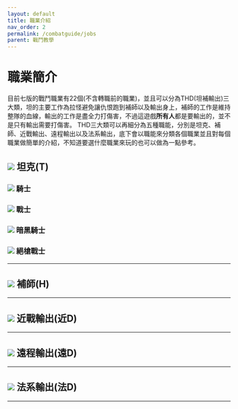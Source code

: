```yaml
---
layout: default
title: 職業介紹
nav_order: 2
permalink: /combatguide/jobs
parent: 戰鬥教學
---
```


# 職業簡介

目前七版的戰鬥職業有22個(不含轉職前的職業)，並且可以分為THD(坦補輸出)三大類，坦的主要工作為拉怪避免讓仇恨跑到補師以及輸出身上，補師的工作是維持整隊的血線，輸出的工作是盡全力打傷害，不過這遊戲**所有人**都是要輸出的，並不是只有輸出需要打傷害。
THD三大類可以再細分為五種職能，分別是坦克、補師、近戰輸出、遠程輸出以及法系輸出，底下會以職能來分類各個職業並且對每個職業做簡單的介紹，不知道要選什麼職業來玩的也可以做為一點參考。  

## <img src = "https://ffxiv.gamerescape.com/w/images/6/6b/Tank_Icon_1.png"> 坦克(T)  

### <img src = "https://ffxiv.gamerescape.com/w/images/7/74/Paladin_Icon_10.png"> 騎士  
### <img src = "https://ffxiv.gamerescape.com/w/images/6/68/Warrior_Icon_10.png"> 戰士  
### <img src = "https://ffxiv.gamerescape.com/w/images/e/e3/Dark_Knight_Icon_10.png"> 暗黑騎士  
### <img src = "https://ffxiv.gamerescape.com/w/images/8/87/Gunbreaker_Icon_10.png"> 絕槍戰士  


---

## <img src = "https://ffxiv.gamerescape.com/w/images/d/d6/Healer_Icon_1.png"> 補師(H) 



---

## <img src = "https://ffxiv.gamerescape.com/w/images/2/29/Melee_DPS_Icon_1.png"> 近戰輸出(近D)  


---

## <img src = "https://ffxiv.gamerescape.com/w/images/3/3d/Physical_Ranged_DPS_Icon_1.png"> 遠程輸出(遠D)  


---

## <img src = "https://ffxiv.gamerescape.com/w/images/6/65/Magic_Ranged_DPS_Icon_1.png"> 法系輸出(法D)  


---
